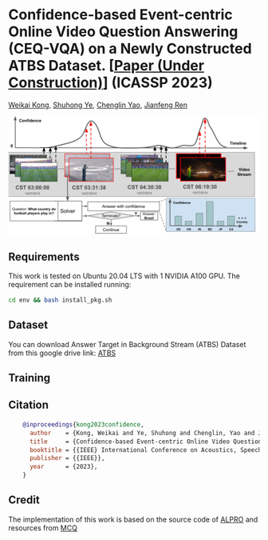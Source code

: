 # Confidence-based Event-centric Online Video Question Answering (CEQ-VQA) on a Newly Constructed ATBS Dataset. [[Paper (Under Construction)](#TODO_arxiv)] (ICASSP 2023)

[Weikai Kong](https://github.com/WeikaiKong), [Shuhong Ye](https://github.com/kenn-san), [Chenglin Yao](https://www.researchgate.net/profile/Chenglin_Yao2), [Jianfeng Ren](https://research.nottingham.edu.cn/en/persons/jianfeng-ren)

<img src="pics/Online Video QA illustration.png" width="800">

## Requirements
This work is tested on Ubuntu 20.04 LTS with 1 NVIDIA A100 GPU. The requirement can be installed running:

```bash
cd env && bash install_pkg.sh
```

## Dataset
You can download Answer Target in Background Stream (ATBS) Dataset from this google drive link: [ATBS](https://drive.google.com/drive/folders/1xO6KVUj2QLjZweqiXqIMRmuSjVjHuYOy)

## Training


## Citation
```bibtex
    @inproceedings{kong2023confidence,
      author    = {Kong, Weikai and Ye, Shuhong and Chenglin, Yao and Jianfeng, Ren},
      title     = {Confidence-based Event-centric Online Video Question Answering on a Newly Constructed ATBS Dataset},
      booktitle = {{IEEE} International Conference on Acoustics, Speech and Signal Processing, {ICASSP} 2023},
      publisher = {{IEEE}},
      year      = {2023},
    }
```

## Credit
The implementation of this work is based on the source code of [ALPRO](https://github.com/isabella232/ALPRO) and resources from [MCQ](https://github.com/TencentARC/MCQ)


